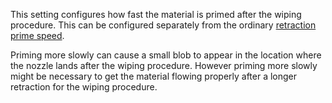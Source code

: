 This setting configures how fast the material is primed after the wiping procedure. This can be configured separately from the ordinary [retraction prime speed](../material/retraction_prime_speed.md).

Priming more slowly can cause a small blob to appear in the location where the nozzle lands after the wiping procedure. However priming more slowly might be necessary to get the material flowing properly after a longer retraction for the wiping procedure.